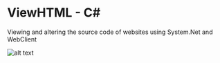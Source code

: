 # ViewHTML - C#

Viewing and altering the source code of websites
using System.Net and WebClient


![alt text](https://i.imgur.com/JjreJG6.png)
